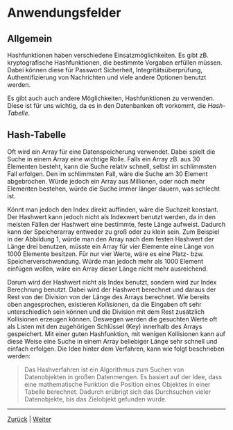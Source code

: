 # Anwendungsfelder  

## Allgemein  

Hashfunktionen haben verschiedene Einsatzmöglichkeiten. Es gibt zB. kryptografische Hashfunktionen, die bestimmte Vorgaben erfüllen müssen. Dabei können diese für Passwort Sicherheit, Integritätsüberprüfung, Authentifizierung von Nachrichten und viele andere Optionen benutzt werden.

Es gibt auch auch andere Möglichkeiten, Hashfunktionen zu verwenden. Diese ist für uns wichtig, da es in den Datenbanken oft vorkommt, die _Hash-Tabelle_. 

## Hash-Tabelle  

Oft wird ein Array für eine Datenspeicherung verwendet. Dabei spielt die Suche in einem Array eine wichtige Rolle. Falls ein Array zB. aus 30 Elementen besteht, kann die Suche relativ schnell, selbst im schlimmsten Fall erfolgen. Den im schlimmsten Fall, wäre die Suche am 30 Element abgebrochen. Würde jedoch ein Array aus Millionen, oder noch mehr Elementen bestehen, würde die Suche immer länger dauern, was schlecht ist. 

Könnt man jedoch den Index direkt auffinden, wäre die Suchzeit konstant. Der Hashwert kann jedoch nicht als Indexwert benutzt werden, da in den meisten Fällen der Hashwert eine bestimmte, feste Länge aufweist. Dadurch kann der Speicherarray entweder zu groß oder zu klein sein. Zum Beispiel in der Abbildung 1, würde man den Array nach dem festen Hashwert der Länge drei benutzen, müsste ein Array für vier Elemente eine Länge von 1000 Elemente besitzen. Für nur vier Werte, wäre es eine Platz- bzw. Speicherverschwendung. Würde man jedoch mehr als 1000 Element einfügen wollen, wäre ein Array dieser Länge nicht mehr ausreichend. 

Darum wird der Hashwert nicht als Index benutzt, sondern wird zur Index Berechnung benutzt. Dabei wird der Hashwert berechnet und daraus der Rest von der Division von der Länge des Arrays berechnet. Wie bereits oben angesprochen, existieren _Kollisionen_, da die Eingaben oft sehr unterschiedlich sein können und die Division mit dem Rest zusätzlich Kollisionen erzeugen können. Deswegen werden die gesuchten Werte oft als Listen mit den zugehörigen Schlüssel (Key) innerhalb des Arrays gespeichert. Mit einer guten Hashfunktion, mit wenigen Kollisionen kann auf diese Weise eine Suche in einem Array beliebiger Länge sehr schnell und einfach erfolgen. Die Idee hinter dem Verfahren, kann wie folgt beschrieben werden:  
> Das Hashverfahren ist ein Algorithmus zum Suchen von Datenobjekten in großen Datenmengen. Es basiert auf der Idee, dass eine mathematische Funktion die Position eines Objektes in einer Tabelle berechnet. Dadurch erübrigt sich das Durchsuchen vieler Datenobjekte, bis das Zielobjekt gefunden wurde.  

____
[Zurück](DasVerfahren.md) | [Weiter](ConsistentHashing.md)  
